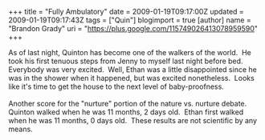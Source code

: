 +++
title = "Fully Ambulatory"
date = 2009-01-19T09:17:00Z
updated = 2009-01-19T09:17:43Z
tags = ["Quin"]
blogimport = true 
[author]
	name = "Brandon Grady"
	uri = "https://plus.google.com/115749026413078959590"
+++

As of last night, Quinton has become one of the walkers of the world.&nbsp; He took his first tenuous steps from Jenny to myself last night before bed.&nbsp; Everybody was very excited.&nbsp; Well, Ethan was a little disappointed since he was in the shower when it happened, but was excited nonetheless.&nbsp; Looks like it's time to get the house to the next level of baby-proofness.<br /><br />Another score for the "nurture" portion of the nature vs. nurture debate.&nbsp; Quinton walked when he was 11 months, 2 days old.&nbsp; Ethan first walked when he was 11 months, 0 days old.&nbsp; These results are not scientific by any means.

